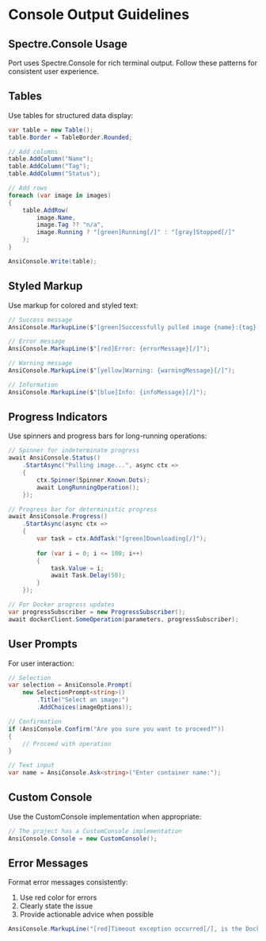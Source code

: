 # Console Output Guidelines

## Spectre.Console Usage

Port uses Spectre.Console for rich terminal output. Follow these patterns for consistent user experience.

## Tables

Use tables for structured data display:

```csharp
var table = new Table();
table.Border = TableBorder.Rounded;

// Add columns
table.AddColumn("Name");
table.AddColumn("Tag");
table.AddColumn("Status");

// Add rows
foreach (var image in images)
{
    table.AddRow(
        image.Name,
        image.Tag ?? "n/a",
        image.Running ? "[green]Running[/]" : "[gray]Stopped[/]"
    );
}

AnsiConsole.Write(table);
```

## Styled Markup

Use markup for colored and styled text:

```csharp
// Success message
AnsiConsole.MarkupLine($"[green]Successfully pulled image {name}:{tag}[/]");

// Error message
AnsiConsole.MarkupLine($"[red]Error: {errorMessage}[/]");

// Warning message
AnsiConsole.MarkupLine($"[yellow]Warning: {warningMessage}[/]");

// Information
AnsiConsole.MarkupLine($"[blue]Info: {infoMessage}[/]");
```

## Progress Indicators

Use spinners and progress bars for long-running operations:

```csharp
// Spinner for indeterminate progress
await AnsiConsole.Status()
    .StartAsync("Pulling image...", async ctx => 
    {
        ctx.Spinner(Spinner.Known.Dots);
        await LongRunningOperation();
    });

// Progress bar for deterministic progress
await AnsiConsole.Progress()
    .StartAsync(async ctx =>
    {
        var task = ctx.AddTask("[green]Downloading[/]");
        
        for (var i = 0; i <= 100; i++)
        {
            task.Value = i;
            await Task.Delay(50);
        }
    });

// For Docker progress updates
var progressSubscriber = new ProgressSubscriber();
await dockerClient.SomeOperation(parameters, progressSubscriber);
```

## User Prompts

For user interaction:

```csharp
// Selection
var selection = AnsiConsole.Prompt(
    new SelectionPrompt<string>()
        .Title("Select an image:")
        .AddChoices(imageOptions));

// Confirmation
if (AnsiConsole.Confirm("Are you sure you want to proceed?"))
{
    // Proceed with operation
}

// Text input
var name = AnsiConsole.Ask<string>("Enter container name:");
```

## Custom Console

Use the CustomConsole implementation when appropriate:

```csharp
// The project has a CustomConsole implementation
AnsiConsole.Console = new CustomConsole();
```

## Error Messages

Format error messages consistently:
1. Use red color for errors
2. Clearly state the issue
3. Provide actionable advice when possible

```csharp
AnsiConsole.MarkupLine("[red]Timeout exception occurred[/], is the Docker daemon running?");
```
